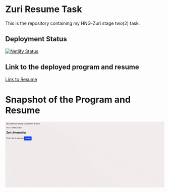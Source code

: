 # Zuri Resume Task

This is the repository containing my HNG-Zuri stage two(2) task.

## Deployment Status

[![Netlify Status](https://api.netlify.com/api/v1/badges/3049df0f-a53e-4a56-b7a4-52ea102fa5ef/deploy-status)](https://app.netlify.com/sites/hngoyas/deploys)

## Link to the deployed program and resume

[Link to Resume](https://hngoyas.netlify.app/)

# Snapshot of the Program and Resume

![Snapshot](screengif.gif)

